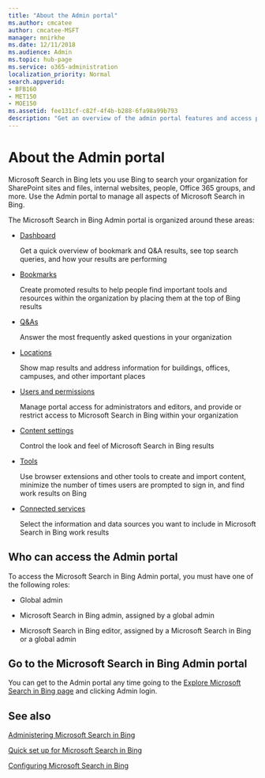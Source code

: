```yaml
---
title: "About the Admin portal"
ms.author: cmcatee
author: cmcatee-MSFT
manager: mnirkhe
ms.date: 12/11/2018
ms.audience: Admin
ms.topic: hub-page
ms.service: o365-administration
localization_priority: Normal
search.appverid:
- BFB160
- MET150
- MOE150
ms.assetid: fee131cf-c82f-4f4b-b288-6fa98a99b793
description: "Get an overview of the admin portal features and access permissions available with Microsoft Search in Bing"
---
```


# About the Admin portal

Microsoft Search in Bing lets you use Bing to search your organization for SharePoint sites and files, internal websites, people, Office 365 groups, and more. Use the Admin portal to manage all aspects of Microsoft Search in Bing.
  
The Microsoft Search in Bing Admin portal is organized around these areas:
  
- [Dashboard](../get-insights.md)
    
    Get a quick overview of bookmark and Q&A results, see top search queries, and how your results are performing
    
- [Bookmarks](../bookmarks/create-and-manage-bookmarks.md)
    
    Create promoted results to help people find important tools and resources within the organization by placing them at the top of Bing results
    
- [Q&As](../q-as/create-and-manage-qas.md)
    
    Answer the most frequently asked questions in your organization
    
- [Locations](../locations/add-a-location.md)
    
    Show map results and address information for buildings, offices, campuses, and other important places
    
- [Users and permissions](../setup/add-users.md)
    
    Manage portal access for administrators and editors, and provide or restrict access to Microsoft Search in Bing within your organization
    
- [Content settings](../setup/content-settings.md)
    
    Control the look and feel of Microsoft Search in Bing results
    
- [Tools](../setup/admin-portal-tools.md)
    
    Use browser extensions and other tools to create and import content, minimize the number of times users are prompted to sign in, and find work results on Bing
    
- [Connected services](connected-services.md)
    
    Select the information and data sources you want to include in Microsoft Search in Bing work results
    
## Who can access the Admin portal

To access the Microsoft Search in Bing Admin portal, you must have one of the following roles:
  
- Global admin
    
- Microsoft Search in Bing admin, assigned by a global admin
    
- Microsoft Search in Bing editor, assigned by a Microsoft Search in Bing or a global admin
    
## Go to the Microsoft Search in Bing Admin portal

You can get to the Admin portal any time going to the [Explore Microsoft Search in Bing page](https://go.microsoft.com/fwlink/?linkid=2017806) and clicking Admin login. 
  
## See also

[Administering Microsoft Search in Bing](https://support.office.com/article/58cb3d89-b46c-45c1-91a2-21b81c1f0c33.aspx)
  
[Quick set up for Microsoft Search in Bing](../setup/quick-set-up.md)
  
[Configuring Microsoft Search in Bing](../setup/set-up-microsoft-search.md)
  


